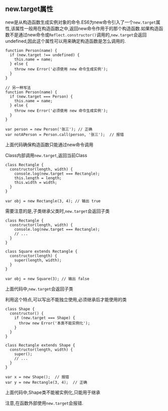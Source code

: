 ## new.target属性

new是从构造函数生成实例对象的命令.ES6为new命令引入了一个`new.target`属性,该属性一般用在构造函数之中,返回new命令作用于的那个构造函数.如果构造函数不是通过new命令或`Reflect.constructor()`调用的,`new.target`会返回undefined,因此这个属性可以用来确定构造函数是怎么调用的.
```
function Person(name) {
  if (new.target !== undefined) {
    this.name = name;
  } else {
    throw new Error('必须使用 new 命令生成实例');
  }
}

// 另一种写法
function Person(name) {
  if (new.target === Person) {
    this.name = name;
  } else {
    throw new Error('必须使用 new 命令生成实例');
  }
}

var person = new Person('张三'); // 正确
var notAPerson = Person.call(person, '张三');  // 报错
```
上面代码确保构造函数只能通过new命令调用

Class内部调用`new.target`,返回当前Class
```
class Rectangle {
  constructor(length, width) {
    console.log(new.target === Rectangle);
    this.length = length;
    this.width = width;
  }
}

var obj = new Rectangle(3, 4); // 输出 true
```
需要注意的是,子类继承父类时,`new.target`会返回子类
```
class Rectangle {
  constructor(length, width) {
    console.log(new.target === Rectangle);
    // ...
  }
}

class Square extends Rectangle {
  constructor(length) {
    super(length, width);
  }
}

var obj = new Square(3); // 输出 false
```
上面代码中,`new.target`会返回子类

利用这个特点,可以写出不能独立使用,必须继承后才能使用的类
```
class Shape {
  constructor() {
    if (new.target === Shape) {
      throw new Error('本类不能实例化');
    }
  }
}

class Rectangle extends Shape {
  constructor(length, width) {
    super();
    // ...
  }
}

var x = new Shape();  // 报错
var y = new Rectangle(3, 4);  // 正确
```
上面代码中,Shape类不能被实例化,只能用于继承

注意,在函数外部使用`new.target`会报错.